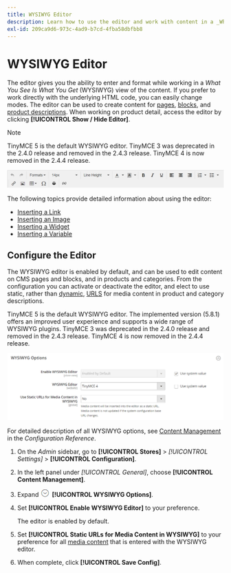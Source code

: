 ```yaml
---
title: WYSIWYG Editor
description: Learn how to use the editor and work with content in a _What You See Is What You Get_ (WYSIWYG) view.
exl-id: 209ca9d6-973c-4ad9-b7cd-4fba58dbfbb8
---
```

# WYSIWYG Editor

The editor gives you the ability to enter and format while working in a _What You See Is What You Get_ (WYSIWYG) view of the content. If you prefer to work directly with the underlying HTML code, you can easily change modes. The editor can be used to create content for [pages](pages.md), [blocks](blocks.md), and [product descriptions](https://docs.magento.com/user-guide/catalog/product-content.html). When working on product detail, access the editor by clicking **[!UICONTROL Show / Hide Editor]**.

>[!NOTE]
>
>TinyMCE 5 is the default WYSIWYG editor. TinyMCE 3 was deprecated in the 2.4.0 release and removed in the 2.4.3 release. TinyMCE 4 is now removed in the 2.4.4 release.

![Editor toolbar](./assets/editor-toolbar.png)<!-- zoom -->

The following topics provide detailed information about using the editor:

- [Inserting a Link](editor-insert-link.md)
- [Inserting an Image](editor-insert-image.md)
- [Inserting a Widget](editor-widget.md)
- [Inserting a Variable](editor-insert-variable.md)

## Configure the Editor

The WYSIWYG editor is enabled by default, and can be used to edit content on CMS pages and blocks, and in products and categories. From the configuration you can activate or deactivate the editor, and elect to use static, rather than [dynamic](https://docs.magento.com/user-guide/catalog/catalog-urls-dynamic-media.html), [URLS](https://docs.magento.com/user-guide/catalog/catalog-urls.html) for media content in product and category descriptions.

TinyMCE 5 is the default WYSIWYG editor. The implemented version (5.8.1) offers an improved user experience and supports a wide range of WYSIWYG plugins. TinyMCE 3 was deprecated in the 2.4.0 release and removed in the 2.4.3 release. TinyMCE 4 is now removed in the 2.4.4 release.

![WYSIWYG Options](./assets/content-management-wysiwyg-options.png)<!-- zoom -->

For detailed description of all WYSIWYG options, see [Content Management](https://docs.magento.com/user-guide/configuration/general/content-management.html) in the _Configuration Reference_.

1. On the _Admin_ sidebar, go to **[!UICONTROL Stores]** > _[!UICONTROL Settings]_ > **[!UICONTROL Configuration]**.

1. In the left panel under _[!UICONTROL General]_, choose **[!UICONTROL Content Management]**.

1. Expand ![Expansion selector](../assets/icon-display-expand.png) **[!UICONTROL WYSIWYG Options]**.

1. Set **[!UICONTROL Enable WYSIWYG Editor]** to your preference.

   The editor is enabled by default.

1. Set **[!UICONTROL Static URLs for Media Content in WYSIWYG]** to your preference for all [media content](https://docs.magento.com/user-guide/catalog/catalog-urls-dynamic-media.html) that is entered with the WYSIWYG editor.

1. When complete, click **[!UICONTROL Save Config]**.
